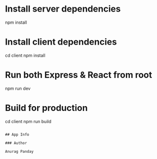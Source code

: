 # Install server dependencies

npm install

# Install client dependencies

cd client
npm install

# Run both Express & React from root

npm run dev

# Build for production

cd client
npm run build

```

## App Info

### Author

Anurag Panday
```
